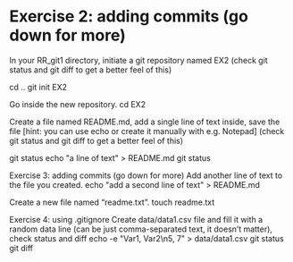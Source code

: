 # Exercise 2: adding commits (go down for more)
In your RR_git1 directory, initiate a git repository named EX2
(check git status and git diff to get a better feel of this)

cd ..
git init EX2

Go inside the new repository.
cd EX2

Create a file named README.md, add a single line of text inside, save the file [hint: you can use echo or create it manually with e.g. Notepad]
(check git status and git diff to get a better feel of this)

git status
echo "a line of text" > README.md
git status

Exercise 3: adding commits (go down for more)
Add another line of text to the file you created.
echo "add a second line of text" > README.md

Create a new file named “readme.txt”.
touch readme.txt

Exercise 4: using .gitignore
Create data/data1.csv file and fill it with a random data line (can be just comma-separated text, it doesn’t matter), check status and diff
echo -e "Var1, Var2\n5, 7" > data/data1.csv
git status
git diff


